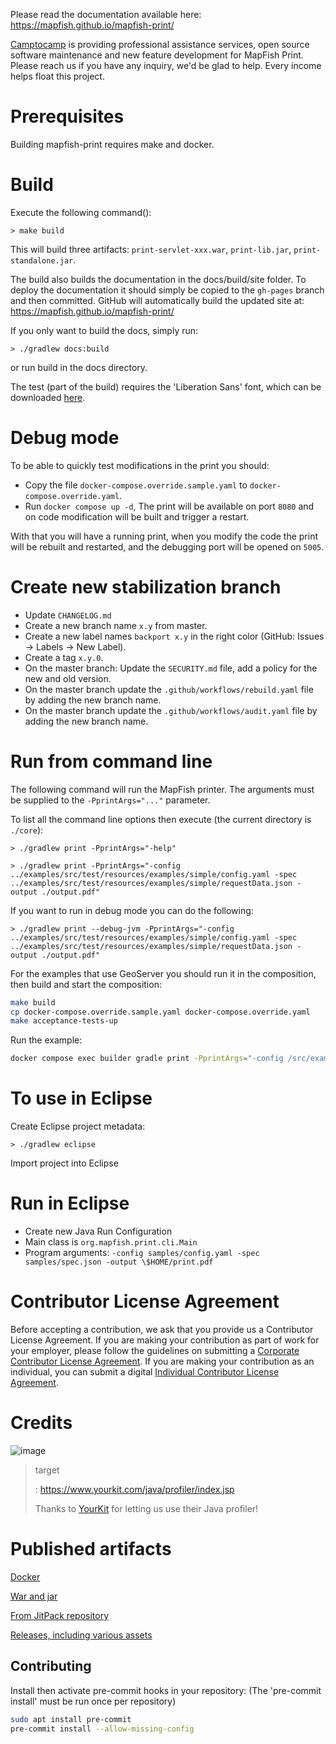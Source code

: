 Please read the documentation available here: <https://mapfish.github.io/mapfish-print/>

[Camptocamp](https://www.camptocamp.com) is providing professional assistance services, open source software maintenance and new feature development for MapFish Print. Please reach us if you have any inquiry, we'd be glad to help. Every income helps float this project.

# Prerequisites

Building mapfish-print requires make and docker.

# Build

Execute the following command():

```{.sourceCode .}
> make build
```

This will build three artifacts: `print-servlet-xxx.war`, `print-lib.jar`, `print-standalone.jar`.

The build also builds the documentation in the docs/build/site folder. To deploy the documentation it should
simply be copied to the `gh-pages` branch and then committed. GitHub will automatically build the updated site
at: <https://mapfish.github.io/mapfish-print/>

If you only want to build the docs, simply run:

```{.sourceCode .}
> ./gradlew docs:build
```

or run build in the docs directory.

<div class="admonition note">

The test (part of the build) requires the 'Liberation Sans' font, which can be downloaded
[here](https://www.fontsquirrel.com/fonts/Liberation-Sans).

</div>

# Debug mode

To be able to quickly test modifications in the print you should:

- Copy the file `docker-compose.override.sample.yaml` to `docker-compose.override.yaml`.
- Run `docker compose up -d`,
  The print will be available on port `8080` and on code modification will be built and trigger a restart.

With that you will have a running print, when you modify the code the print will be rebuilt and restarted,
and the debugging port will be opened on `5005`.

# Create new stabilization branch

- Update `CHANGELOG.md`
- Create a new branch name `x.y` from master.
- Create a new label names `backport x.y` in the right color (GitHub: Issues -> Labels -> New Label).
- Create a tag `x.y.0`.
- On the master branch: Update the `SECURITY.md` file, add a policy for the new and old version.
- On the master branch update the `.github/workflows/rebuild.yaml` file by adding the new branch name.
- On the master branch update the `.github/workflows/audit.yaml` file by adding the new branch name.

# Run from command line

The following command will run the MapFish printer. The arguments must be supplied to the `-PprintArgs="..."`
parameter.

To list all the command line options then execute (the current directory is `./core`):

```{.sourceCode .}
> ./gradlew print -PprintArgs="-help"
```

```{.sourceCode .}
> ./gradlew print -PprintArgs="-config ../examples/src/test/resources/examples/simple/config.yaml -spec ../examples/src/test/resources/examples/simple/requestData.json -output ./output.pdf"
```

If you want to run in debug mode you can do the following:

```{.sourceCode .}
> ./gradlew print --debug-jvm -PprintArgs="-config ../examples/src/test/resources/examples/simple/config.yaml -spec ../examples/src/test/resources/examples/simple/requestData.json -output ./output.pdf"
```

For the examples that use GeoServer you should run it in the composition, then build and start the composition:

```bash
make build
cp docker-compose.override.sample.yaml docker-compose.override.yaml
make acceptance-tests-up
```

Run the example:

```bash
docker compose exec builder gradle print -PprintArgs="-config /src/examples/src/test/resources/examples/simple/config.yaml -spec /src/examples/src/test/resources/examples/simple/requestData.json -output /src/examples/output.pdf"
```

# To use in Eclipse

Create Eclipse project metadata:

```{.sourceCode .}
> ./gradlew eclipse
```

Import project into Eclipse

# Run in Eclipse

- Create new Java Run Configuration
- Main class is `org.mapfish.print.cli.Main`
- Program arguments: `-config samples/config.yaml -spec samples/spec.json -output \$HOME/print.pdf`

# Contributor License Agreement

Before accepting a contribution, we ask that you provide us a Contributor License Agreement. If you are making
your contribution as part of work for your employer, please follow the guidelines on submitting a [Corporate
Contributor License Agreement](https://github.com/mapfish/mapfish-print/wiki/C2C_Corporate-CLA_v1-0.pdf). If
you are making your contribution as an individual, you can submit a digital [Individual Contributor License
Agreement](http://goo.gl/forms/QO9UELxM9m).

# Credits

![image](https://www.yourkit.com/images/yklogo.png)

> target
>
> : <https://www.yourkit.com/java/profiler/index.jsp>
>
> Thanks to [YourKit](https://www.yourkit.com/java/profiler/index.jsp) for letting us use their Java profiler!

# Published artifacts

[Docker](https://hub.docker.com/r/camptocamp/mapfish_print)

[War and jar](https://github.com/orgs/mapfish/packages)

[From JitPack repository](https://jitpack.io/#mapfish/mapfish-print)

[Releases, including various assets](https://github.com/mapfish/mapfish-print/releases)

## Contributing

Install then activate pre-commit hooks in your repository:
(The 'pre-commit install' must be run once per repository)

```bash
sudo apt install pre-commit
pre-commit install --allow-missing-config
```
